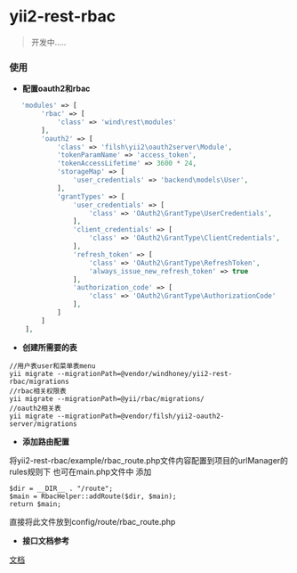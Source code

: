 # yii2-rest-rbac


> 开发中.....


### **使用**

* **配置oauth2和rbac**
```php
   'modules' => [
        'rbac' => [
            'class' => 'wind\rest\modules'
        ],
        'oauth2' => [
            'class' => 'filsh\yii2\oauth2server\Module',
            'tokenParamName' => 'access_token',
            'tokenAccessLifetime' => 3600 * 24,
            'storageMap' => [
                'user_credentials' => 'backend\models\User',
            ],
            'grantTypes' => [
                'user_credentials' => [
                    'class' => 'OAuth2\GrantType\UserCredentials',
                ],
                'client_credentials' => [
                    'class' => 'OAuth2\GrantType\ClientCredentials',
                ],
                'refresh_token' => [
                    'class' => 'OAuth2\GrantType\RefreshToken',
                    'always_issue_new_refresh_token' => true
                ],
                'authorization_code' => [
                    'class' => 'OAuth2\GrantType\AuthorizationCode'
                ],
            ]
        ]
    ],
```
* **创建所需要的表**
```
//用户表user和菜单表menu
yii migrate --migrationPath=@vendor/windhoney/yii2-rest-rbac/migrations
//rbac相关权限表
yii migrate --migrationPath=@yii/rbac/migrations/
//oauth2相关表
yii migrate --migrationPath=@vendor/filsh/yii2-oauth2-server/migrations
```

* **添加路由配置**

将yii2-rest-rbac/example/rbac_route.php文件内容配置到项目的urlManager的rules规则下
也可在main.php文件中 添加
```
$dir = __DIR__ . "/route";
$main = RbacHelper::addRoute($dir, $main);
return $main;
```
直接将此文件放到config/route/rbac_route.php

* **接口文档参考**

[文档](https://windhoney.gitbooks.io/yii2-rest-rbac/)

